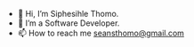 - 👋 Hi, I’m Siphesihle Thomo.
- 👀 I’m a Software Developer.
- 📫 How to reach me seansthomo@gmail.com

<!---
Sean-Thomo/Sean-Thomo is a ✨ special ✨ repository because its `README.md` (this file) appears on your GitHub profile.
You can click the Preview link to take a look at your changes.
--->
